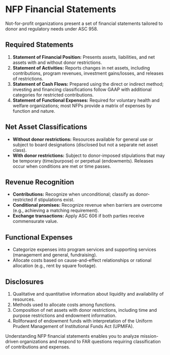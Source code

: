 # NFP Financial Statements

Not-for-profit organizations present a set of financial statements tailored to donor and regulatory needs under ASC 958.

## Required Statements

1. **Statement of Financial Position:** Presents assets, liabilities, and net assets with and without donor restrictions.
2. **Statement of Activities:** Reports changes in net assets, including contributions, program revenues, investment gains/losses, and releases of restrictions.
3. **Statement of Cash Flows:** Prepared using the direct or indirect method; investing and financing classifications follow GAAP with additional categories for restricted contributions.
4. **Statement of Functional Expenses:** Required for voluntary health and welfare organizations; most NFPs provide a matrix of expenses by function and nature.

## Net Asset Classifications

- **Without donor restrictions:** Resources available for general use or subject to board designations (disclosed but not a separate net asset class).
- **With donor restrictions:** Subject to donor-imposed stipulations that may be temporary (time/purpose) or perpetual (endowments). Releases occur when conditions are met or time passes.

## Revenue Recognition

- **Contributions:** Recognize when unconditional; classify as donor-restricted if stipulations exist.
- **Conditional promises:** Recognize revenue when barriers are overcome (e.g., achieving a matching requirement).
- **Exchange transactions:** Apply ASC 606 if both parties receive commensurate value.

## Functional Expenses

- Categorize expenses into program services and supporting services (management and general, fundraising).
- Allocate costs based on cause-and-effect relationships or rational allocation (e.g., rent by square footage).

## Disclosures

1. Qualitative and quantitative information about liquidity and availability of resources.
2. Methods used to allocate costs among functions.
3. Composition of net assets with donor restrictions, including time and purpose restrictions and endowment information.
4. Rollforward of endowment funds with interpretation of the Uniform Prudent Management of Institutional Funds Act (UPMIFA).

Understanding NFP financial statements enables you to analyze mission-driven organizations and respond to FAR questions requiring classification of contributions and expenses.
